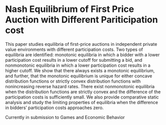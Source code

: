 # Nash Equilibrium of First Price Auction with Different Pariticipation cost

This paper studies equilibria of first-price auctions in independent private value
environments with different participation costs. Two types of equilibria are
identified: monotonic equilibria in which a bidder with a lower participation
cost results in a lower cutoff for submitting a bid, and nonmonotonic equilibria
in which a lower participation cost results in a higher cutoff. We show that
there always exists a monotonic equilibrium, and further, that the monotonic
equilibrium is unique for either concave distribution functions or strictly convex distribution functions with nonincreasing reverse hazard rates. There exist
nonmonotonic equilibria when the distribution functions are strictly convex and
the difference of the participation costs is sufficiently small. We also provide
comparative static analysis and study the limiting properties of equilibria when
the difference in bidders’ participation costs approaches zero.


Currently in submission to Games and Economic Behavior
